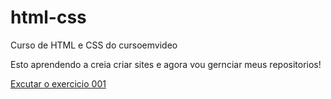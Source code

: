 # html-css
 Curso de HTML e CSS do cursoemvideo

 Esto aprendendo a creia criar sites e agora vou gernciar meus repositorios!

 <a href="https://cauagsantos.github.io/html-css/exercicios/ex001/index.html">Excutar o exercicio 001<a>